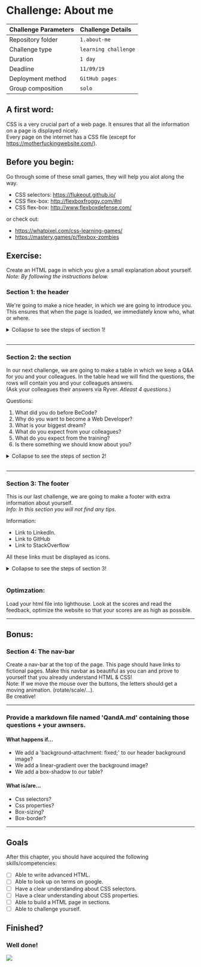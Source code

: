# Challenge: About me

|Challenge Parameters  |Challenge Details              |
|:---------------------|:------------------------------|
|Repository folder     |`1.about-me`                   |
|Challenge type        |`learning challenge`           |
|Duration              |`1 day`                        |
|Deadline              | `11/09/19`                    |
|Deployment method     |`GitHub pages`                 |
|Group composition     |`solo`                         |




## A first word:

CSS is a very crucial part of a web page. It ensures that all the information on a page is displayed nicely.  
Every page on the internet has a CSS file (except for https://motherfuckingwebsite.com/).

## Before you begin:

Go through some of these small games, they will help you alot along the way.

- CSS selectors: https://flukeout.github.io/
- CSS flex-box: http://flexboxfroggy.com/#nl
- CSS flex-box: http://www.flexboxdefense.com/

or check out:   
- https://whatpixel.com/css-learning-games/  
- https://mastery.games/p/flexbox-zombies

## Exercise:
Create an HTML page in which you give a small explanation about yourself.  
*Note: By following the instructions below.*

### Section 1: the header
We're going to make a nice header, in which we are going to introduce you.  
This ensures that when the page is loaded, we immediately know who, what or where.

<details><summary>Collapse to see the steps of section 1!</summary>

#### Step 1:  
Create a `<header>`and insert a text, containing your *life quote* inside of it.  
This quote should have a very light grey color, use a **hex** color for this.

#### Step 2:  
Add a background image to the `<header>` and make sure the header's height is the same size as your *view height*.

#### Step 3:  
Make the image darker, so that it fits with the text.

#### Step 4:  
Make sure the text is centered in the middle of the screen.  
*Tip: look up flexbox.*

#### Step 5:  
Add an image of yourself above your quote. This should be a round image.  
`Note: The  rounding must be done in css.`

#### Step 6:  
Make sure that when you hover your mouse over the image, it becomes a bit blurry and slightly *larger. 
*Larger: Circle size stays the same, but the content image scales*

#### Step 7:  
Make sure that your age is displayed on the image when you hover over it.

#### Step 8:  
Add your name between the image and the quote.

#### Step 9:  
Use google fonts to add a new font-family. Style all your text on the page, make it beautiful!</details>
<br>

------

### Section 2: the section

In our next challenge, we are going to make a table in which we keep a Q&A for you and your colleagues.
In the table head we will find the questions, the rows will contain you and your colleagues answers.   
(Ask your colleagues their answers via Ryver. *Atleast 4 questions.*)

Questions:
1. What did you do before BeCode?
1. Why do you want to become a Web Developer?
1. What is your biggest dream?
1. What do you expect from your colleagues?
1. What do you expect from the training?
1. Is there something we should know about you?

<details><summary>Collapse to see the steps of section 2!</summary>

#### Step 1:
Create a table and fill it with all the information.

#### Step 2: 
Remove the horizontal lines from the table.

#### Step 3:
Make a striped table (example: dark grey/light grey.).  
*Tip: css selectors*

#### Step 4:
If the user moves his mouse over a 'td', the background colour must change.  
*Note: If the background is light it should turn darker, if not it should turn lighter.*

#### Step 5:
Each first letter in the `<td>` must have a **bold** font weight.  
*Tip: css selectors*
</details>

<br>

------

### Section 3: The footer

This is our last challenge, we are going to make a footer with extra information about yourself.  
*Info: In this section you will not find any tips.*

Information:  
- Link to LinkedIn.
- Link to GitHub
- Link to StackOverflow

All these links must be displayed as icons.

<details><summary>Collapse to see the steps of section 3!</summary>

#### Step 1:
Create a `<footer>` and give it a height of 150px.

#### Step 2:
Create a `<ul>` with the following sturcture `<ul>` -> `<li>` -> `<i>`. Center this in the footer.

#### Step 3: 
Add icons that contain the URLs. And make sure that they are spread in a width of 400px.

#### Step 4:
Animate the icons color on hover.

#### Step 5:
Before the first icon and after the last icon, there should be a vertical line `|`.

#### Step 6:  
When we select a icon the link should open in a new tab.

</details>

<br>

### Optimzation:

Load your html file into lighthouse.
Look at the scores and read the feedback, optimize the website so that your scores are as high as possible.


----

## Bonus:

### Section 4: The nav-bar
Create a nav-bar at the top of the page.
This page should have links to fictional pages.
Make this navbar as beautiful as you can and prove to yourself that you already understand HTML & CSS!  
Note: If we move the mouse over the buttons, the letters should get a moving animation. (rotate/scale/...).  
Be creative!

----

### Provide a markdown file named 'QandA.md' containing those questions + your awnsers.

#### What happens if...

- We add a 'background-attachment: fixed;' to our header background image?
- We add a linear-gradient over the background image?
- We add a box-shadow to our table?

#### What is/are...

- Css selectors?
- Css properties?
- Box-sizing?
- Box-border?

----


## Goals

After this chapter, you should have acquired the following skills/competencies:


- [ ] Able to write advanced HTML.
- [ ] Able to look up on terms on google.
- [ ] Have a clear understanding about CSS selectors.
- [ ] Have a clear understanding about CSS properties.
- [ ] Able to build a HTML page in sections.
- [ ] Able to challenge yourself.

## Finished?
### Well done!
![](https://media.giphy.com/media/bKBM7H63PIykM/giphy.gif)
